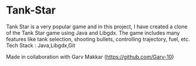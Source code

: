 # Tank-Star
Tank Star is a very popular game and in this project, I have created a clone of the Tank Star game using Java and Libgdx. The game includes many features like tank selection, shooting bullets, controlling trajectory, fuel, etc.
Tech Stack : Java,Libgdx,Git

Made in collaboration with Garv Makkar (https://github.com/Garv-10)
